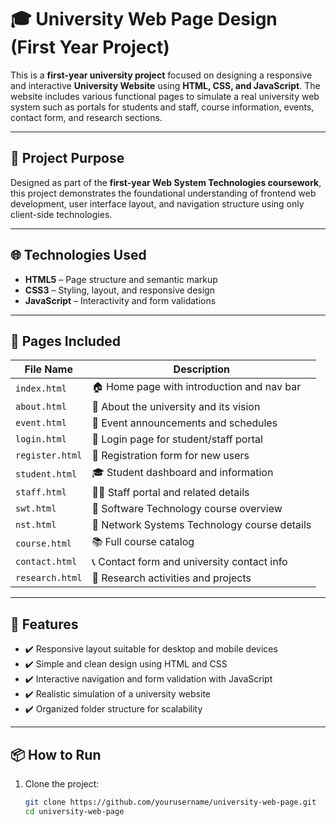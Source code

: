 # 🎓 University Web Page Design (First Year Project)

This is a **first-year university project** focused on designing a responsive and interactive **University Website** using **HTML, CSS, and JavaScript**. The website includes various functional pages to simulate a real university web system such as portals for students and staff, course information, events, contact form, and research sections.

---

## 🧠 Project Purpose

Designed as part of the **first-year Web System Technologies coursework**, this project demonstrates the foundational understanding of frontend web development, user interface layout, and navigation structure using only client-side technologies.

---

## 🌐 Technologies Used

- **HTML5** – Page structure and semantic markup  
- **CSS3** – Styling, layout, and responsive design  
- **JavaScript** – Interactivity and form validations  

---

## 📁 Pages Included

| File Name         | Description                                      |
|-------------------|--------------------------------------------------|
| `index.html`       | 🏠 Home page with introduction and nav bar       |
| `about.html`       | 📖 About the university and its vision           |
| `event.html`       | 📅 Event announcements and schedules             |
| `login.html`       | 🔐 Login page for student/staff portal           |
| `register.html`    | 📝 Registration form for new users               |
| `student.html`     | 🎓 Student dashboard and information             |
| `staff.html`       | 👨‍🏫 Staff portal and related details            |
| `swt.html`         | 🧪 Software Technology course overview           |
| `nst.html`         | 🔬 Network Systems Technology course details     |
| `course.html`      | 📚 Full course catalog                          |
| `contact.html`     | 📞 Contact form and university contact info      |
| `research.html`    | 📖 Research activities and projects              |

---

## 🚀 Features

- ✔️ Responsive layout suitable for desktop and mobile devices  
- ✔️ Simple and clean design using HTML and CSS  
- ✔️ Interactive navigation and form validation with JavaScript  
- ✔️ Realistic simulation of a university website  
- ✔️ Organized folder structure for scalability  

---

## 📦 How to Run

1. Clone the project:
   ```bash
   git clone https://github.com/yourusername/university-web-page.git
   cd university-web-page
